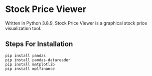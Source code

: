 # Stock Price Viewer 

Written in Python 3.8.9, Stock Price Viewer is a graphical stock price visualization tool.

## Steps For Installation

```
pip install pandas
pip install pandas-datareader 
pip install matplotlib
pip install mplfinance
```

